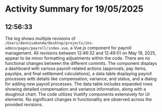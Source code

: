 # Activity Summary for 19/05/2025

## 12:56:33
The log shows multiple revisions of `/Users/dennisabonda/Desktop/projects/ihs-admin/pages/payroll/index.vue`, a Vue.js component for payroll management.  All revisions between 12:46:32 and 12:49:01 on May 19, 2025, appear to be minor formatting adjustments within the code. There are no functional changes between the different commits. The component displays a dashboard with various payroll-related actions (approvals, pay items, payslips, and final settlement calculations),  a data table displaying payroll processes with details like compensation, variance, and status, and a dialog for adding new payroll processes.  The data table includes expanded rows showing detailed compensation and variance information, along with a doughnut chart. The code utilizes Vuetify components extensively for UI elements.  No significant changes in functionality are observed across the provided revisions.
